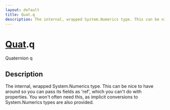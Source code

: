 ```yaml
---
layout: default
title: Quat.q
description: The internal, wrapped System.Numerics type. This can be nice to have around so you can pass its fields as 'ref', which you can't do with properties. You won't often need this, as implicit conversions to System.Numerics types are also provided.
---
```

# [Quat]({{site.url}}/Pages/Reference/Quat.html).q

<div class='signature' markdown='1'>
Quaternion q
</div>

## Description
The internal, wrapped System.Numerics type. This can be
nice to have around so you can pass its fields as 'ref', which you
can't do with properties. You won't often need this, as implicit
conversions to System.Numerics types are also provided.

